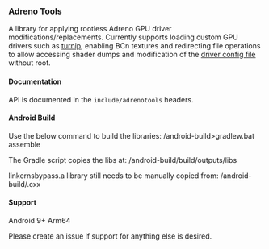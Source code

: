### Adreno Tools
A library for applying rootless Adreno GPU driver modifications/replacements. Currently supports loading custom GPU drivers such as [turnip](https://docs.mesa3d.org/android.html#building-using-the-android-ndk),  enabling BCn textures and redirecting file operations to allow accessing shader dumps and modification of the [driver config file](https://gist.github.com/bylaws/04130932e2634d1c6a2a9729e3940d60) without root.

#### Documentation
API is documented in the `include/adrenotools` headers.

#### Android Build

Use the below command to build the libraries:
<libadrenotools>/android-build>gradlew.bat assemble

The Gradle script copies the libs at:
<libadrenotools>/android-build/build/outputs/libs

linkernsbypass.a library still needs to be manually copied from:
 <libadrenotools>/android-build/.cxx

#### Support
Android 9+
Arm64

Please create an issue if support for anything else is desired.

